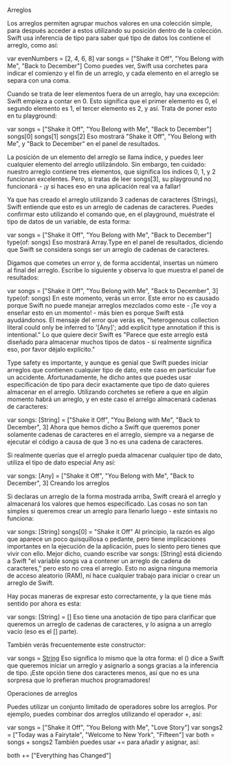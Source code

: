 Arreglos

Los arreglos permiten agrupar muchos valores en una colección simple, para después acceder a estos utilizando su posición dentro de la colección. Swift usa inferencia de tipo para saber qué tipo de datos los contiene el arreglo, como así:

var evenNumbers = [2, 4, 6, 8]
var songs = ["Shake it Off", "You Belong with Me", "Back to December"]
Como puedes ver, Swift usa corchetes para indicar el comienzo y el fin de un arreglo, y cada elemento en el arreglo se separa con una coma.

Cuando se trata de leer elementos fuera de un arreglo, hay una excepción: Swift empieza a contar en 0. Esto significa que el primer elemento es 0, el segundo elemento es 1, el tercer elemento es 2, y así. Trata de poner esto en tu playground:

var songs = ["Shake it Off", "You Belong with Me", "Back to December"]
songs[0]
songs[1]
songs[2]
Eso mostrará "Shake it Off", "You Belong with Me", y "Back to December" en el panel de resultados.

La posición de un elemento del arreglo se llama índice, y puedes leer cualquier elemento del arreglo utilizándolo. Sin embargo, ten cuidado: nuestro arreglo contiene tres elementos, que significa los índices 0, 1, y 2 funcionan excelentes. Pero, si tratas de leer songs[3], su playground no funcionará - ¡y si haces eso en una aplicación real va a fallar!

Ya que has creado el arreglo utilizando 3 cadenas de caracteres (Strings), Swift entiende que esto es un arreglo de cadenas de caracteres. Puedes confirmar esto utilizando el comando que, en el playground, muéstrate el tipo de datos de un variable, de esta forma:

var songs = ["Shake it Off", "You Belong with Me", "Back to December"]
type(of: songs)
Eso mostrará Array<String>.Type en el panel de resultados, diciendo que Swift se considera songs ser un arreglo de cadenas de caracteres.

Digamos que cometes un error y, de forma accidental, insertas un número al final del arreglo. Escribe lo siguiente y observa lo que muestra el panel de resultados:

var songs = ["Shake it Off", "You Belong with Me", "Back to December", 3]
type(of: songs)
En este momento, verás un error. Este error no es causado porque Swift no puede manejar arreglos mezclados como este - ¡Te voy a enseñar esto en un momento! - más bien es porque Swift está ayudándonos. El mensaje del error que verás es, "heterogenous collection literal could only be inferred to '[Any]'; add explicit type annotation if this is intentional." Lo que quiere decir Swift es "Parece que este arreglo está diseñado para almacenar muchos tipos de datos - si realmente significa eso, por favor déjalo explícito."

Type safety es importante, y aunque es genial que Swift puedes iniciar arreglos que contienen cualquier tipo de dato, este caso en particular fue un accidente. Afortunadamente, he dicho antes que puedes usar especificación de tipo para decir exactamente que tipo de dato quieres almacenar en el arreglo. Utilizando corchetes se refiere a que en algún momento habrá un arreglo, y en este caso el arrelgo almacenará cadenas de caracteres:

var songs: [String] = ["Shake it Off", "You Belong with Me", "Back to December", 3]
Ahora que hemos dicho a Swift que queremos poner solamente cadenas de caracteres en el arreglo, siempre va a negarse de ejecutar el código a causa de que 3 no es una cadena de caracteres.

Si realmente querías que el arreglo pueda almacenar cualquier tipo de dato, utiliza el tipo de dato especial Any así:

var songs: [Any] = ["Shake it Off", "You Belong with Me", "Back to December", 3]
Creando los arreglos

Si declaras un arreglo de la forma mostrada arriba, Swift creará el arreglo y almacenará los valores que hemos especificado. Las cosas no son tan simples si queremos crear un arreglo para llenarlo luego - este sintaxis no funciona:

var songs: [String]
songs[0] = "Shake it Off"
Al principio, la razón es algo que aparece un poco quisquillosa o pedante, pero tiene implicaciones importantes en la ejecución de la aplicación, pues lo siento pero tienes que vivir con ello. Mejor dicho, cuando escribe var songs: [String] está diciendo a Swift "el variable songs va a contener un arreglo de cadena de caracteres," pero esto no crea el arreglo. Esto no asigna ninguna memoria de acceso aleatorio (RAM), ni hace cualquier trabajo para iniciar o crear un arreglo de Swift.

Hay pocas maneras de expresar esto correctamente, y la que tiene más sentido por ahora es esta:

var songs: [String] = []
Eso tiene una anotación de tipo para clarificar que queremos un arreglo de cadenas de caracteres, y lo asigna a un arreglo vacío (eso es el [] parte).

También verás frecuentemente este constructor:

var songs = [String]()
Eso significa lo mismo que la otra forma: el () dice a Swift que queremos iniciar un arreglo y asignarlo a songs gracias a la inferencia de tipo. ¡Este opción tiene dos caracteres menos, así que no es una sorpresa que lo prefieran muchos programadores!

Operaciones de arreglos

Puedes utilizar un conjunto limitado de operadores sobre los arreglos. Por ejemplo, puedes combinar dos arreglos utilizando el operador +, así:

var songs = ["Shake it Off", "You Belong with Me", "Love Story"]
var songs2 = ["Today was a Fairytale", "Welcome to New York", "Fifteen"]
var both = songs + songs2
También puedes usar += para añadir y asignar, así:

both += ["Everything has Changed"]
